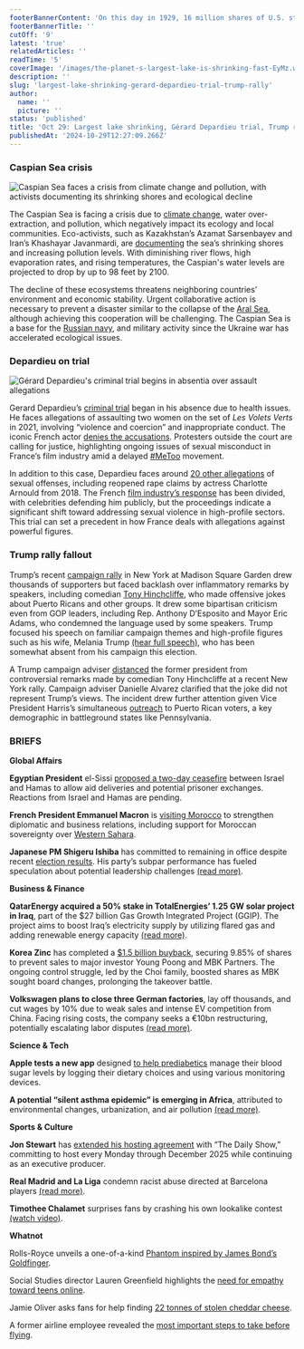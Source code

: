```yaml
---
footerBannerContent: 'On this day in 1929, 16 million shares of U.S. stocks were sold in a massive panic on "Black Tuesday," deepening the financial collapse that led to the Great Depression.'
footerBannerTitle: ''
cutOff: '9'
latest: 'true'
relatedArticles: ''
readTime: '5'
coverImage: '/images/the-planet-s-largest-lake-is-shrinking-fast-EyMz.webp'
description: ''
slug: 'largest-lake-shrinking-gerard-depardieu-trial-trump-rally'
author:
  name: ''
  picture: ''
status: 'published'
title: 'Oct 29: Largest lake shrinking, Gérard Depardieu trial, Trump rally'
publishedAt: '2024-10-29T12:27:09.266Z'
---
```


### Caspian Sea crisis

![Caspian Sea faces a crisis from climate change and pollution, with activists documenting its shrinking shores and ecological decline](/images/the-planet-s-largest-lake-is-shrinking-fast-E1Nj.webp)

The Caspian Sea is facing a crisis due to [climate change](https://edition.cnn.com/2024/10/24/climate/caspian-sea-shrinking-pollution/index.html), water over-extraction, and pollution, which negatively impact its ecology and local communities. Eco-activists, such as Kazakhstan’s Azamat Sarsenbayev and Iran’s Khashayar Javanmardi, are [documenting](https://www.theguardian.com/artanddesign/2024/oct/13/the-big-picture-khashayar-javanmardi-explores-the-decline-of-the-caspian-sea) the sea’s shrinking shores and increasing pollution levels. With diminishing river flows, high evaporation rates, and rising temperatures, the Caspian's water levels are projected to drop by up to 98 feet by 2100.

The decline of these ecosystems threatens neighboring countries' environment and economic stability. Urgent collaborative action is necessary to prevent a disaster similar to the collapse of the [Aral Sea](https://earth.org/the-aral-sea-catastrophe-understanding-one-of-the-worst-ecological-calamities-of-the-last-century/), although achieving this cooperation will be challenging. The Caspian Sea is a base for the [Russian navy](https://www.intellinews.com/ukraine-war-makes-caspian-sea-environmental-crisis-worse-335432/), and military activity since the Ukraine war has accelerated ecological issues.

### **Depardieu on trial**

![Gérard Depardieu's criminal trial begins in absentia over assault allegations](/images/famous-french-actor-gerard-depadiu-faces-charges-QyOD.webp)

Gerard Depardieu’s [criminal trial](https://www.dw.com/en/french-actor-gerard-depardieu-faces-sexual-assault-trial/a-70616042) began in his absence due to health issues. He faces allegations of assaulting two women on the set of *Les* *Volets Verts* in 2021, involving “violence and coercion” and inappropriate conduct. The iconic French actor [denies the accusations](https://www.dw.com/en/french-film-star-gerard-depardieu-rejects-rape-claims/a-45298304). Protesters outside the court are calling for justice, highlighting ongoing issues of sexual misconduct in France’s film industry amid a delayed [#MeToo](https://metoomvmt.org/) movement.

In addition to this case, Depardieu faces around [20 other allegations](https://www.dw.com/en/french-actor-gerard-depardieus-sexual-assault-trial-delayed/a-70616042) of sexual offenses, including reopened rape claims by actress Charlotte Arnould from 2018. The French [film industry’s response](https://www.dw.com/en/50-french-stars-deplore-lynching-of-gerard-depardieu/a-67826617) has been divided, with celebrities defending him publicly, but the proceedings indicate a significant shift toward addressing sexual violence in high-profile sectors. This trial can set a precedent in how France deals with allegations against powerful figures.

### Trump rally fallout

Trump’s recent [campaign rally](https://www.cbsnews.com/newyork/news/donald-trump-madison-square-garden-rally/) in New York at Madison Square Garden drew thousands of supporters but faced backlash over inflammatory remarks by speakers, including comedian [Tony Hinchcliffe](https://www.scrippsnews.com/us-news/who-is-tony-hinchcliffe-the-comedian-who-called-puerto-rico-floating-garbage), who made offensive jokes about Puerto Ricans and other groups. It drew some bipartisan criticism even from GOP leaders, including Rep. Anthony D’Esposito and Mayor Eric Adams, who condemned the language used by some speakers. Trump focused his speech on familiar campaign themes and high-profile figures such as his wife, Melania Trump [(hear full speech)](https://www.youtube.com/watch?v=XxlwmpQOSrw), who has been somewhat absent from his campaign this election.

A Trump campaign adviser [distanced](https://thehill.com/homenews/campaign/4956733-trump-campaign-hinchcliffe-puerto-rico-comments-rally/) the former president from controversial remarks made by comedian Tony Hinchcliffe at a recent New York rally. Campaign adviser Danielle Alvarez clarified that the joke did not represent Trump’s views. The incident drew further attention given Vice President Harris’s simultaneous [outreach](https://lailluminator.com/2024/10/28/harris-puerto-rico/) to Puerto Rican voters, a key demographic in battleground states like Pennsylvania.

### BRIEFS

**Global Affairs**

**Egyptian President** el-Sissi [proposed a two-day ceasefire](https://www.cbsnews.com/news/egypt-president-cease-fire-proposal-gaza-israel-palestine/) between Israel and Hamas to allow aid deliveries and potential prisoner exchanges. Reactions from Israel and Hamas are pending.

**French President Emmanuel Macron** is [visiting Morocco](https://www.euronews.com/2024/10/28/macron-visiting-morocco-amid-new-honeymoon-over-western-sahara-pivot) to strengthen diplomatic and business relations, including support for Moroccan sovereignty over [Western Sahara](https://www.bbc.com/news/world-africa-14115273).

**Japanese PM Shigeru Ishiba** has committed to remaining in office despite recent [election results](https://www.dw.com/en/japan-election-ruling-party-loses-majority-says-nhk/a-70610505). His party’s subpar performance has fueled speculation about potential leadership challenges [(read more)](https://www.dw.com/en/japan-pm-shigeru-ishiba-vows-to-stay-despite-election-flop/a-70616955).

**Business & Finance**

**QatarEnergy acquired a 50% stake in TotalEnergies’ 1.25 GW solar project in Iraq**, part of the $27 billion Gas Growth Integrated Project (GGIP). The project aims to boost Iraq’s electricity supply by utilizing flared gas and adding renewable energy capacity [(read more)](https://money.usnews.com/investing/news/articles/2024-10-28/qatarenergy-takes-50-stake-in-totalenergies-solar-project-in-iraq).

**Korea Zinc** has completed a [$1.5 billion buyback](https://www.mining.com/web/korea-zinc-attempts-to-fend-off-takeover-with-stake-acquisition/), securing 9.85% of shares to prevent sales to major investor Young Poong and MBK Partners. The ongoing control struggle, led by the Choi family, boosted shares as MBK sought board changes, prolonging the takeover battle.

**Volkswagen plans to close three German factories**, lay off thousands, and cut wages by 10% due to weak sales and intense EV competition from China. Facing rising costs, the company seeks a €10bn restructuring, potentially escalating labor disputes [(read more)](https://www.theguardian.com/business/2024/oct/28/volkswagen-shut-three-factories-cut-thousands-jobs-union).

**Science & Tech**

**Apple tests a new app** designed [to help prediabetics](https://www.theverge.com/2024/10/25/24279593/apple-blood-sugar-prediabetes-app) manage their blood sugar levels by logging their dietary choices and using various monitoring devices.

**A potential “silent asthma epidemic” is emerging in Africa**, attributed to environmental changes, urbanization, and air pollution [(read more)](https://www.aljazeera.com/news/2024/10/28/why-could-a-silent-asthma-epidemic-be-sweeping-africa).

**Sports & Culture**

**Jon Stewart** has [extended his hosting agreement](https://variety.com/2024/tv/news/jon-stewart-daily-show-host-december-2025-1236192487/) with “The Daily Show,” committing to host every Monday through December 2025 while continuing as an executive producer.

**Real Madrid and La Liga** condemn racist abuse directed at Barcelona players [(read more)](https://www.dw.com/en/real-madrid-and-la-liga-condemn-abuse-of-barcelona-players/a-70614569).

**Timothee Chalamet** surprises fans by crashing his own lookalike contest [(watch video)](https://www.bbc.com/news/articles/cwy99mlg7e2o).

**Whatnot**

Rolls-Royce unveils a one-of-a-kind [Phantom inspired by James Bond’s Goldfinger](https://supercarblondie.com/rolls-royce-phantom-goldfinger/).

Social Studies director Lauren Greenfield highlights the [need for empathy toward teens online](https://www.wired.com/story/dial-up-lauren-greenfield-social-studies-docuseries/#:~:text=Swallowed%20Gen%20Z.-,This%20Film%20Shows%20Exactly%20How,been%20designed%20to%20be%20addictive.%E2%80%9D).

Jamie Oliver asks fans for help finding [22 tonnes of stolen cheddar cheese](https://www.bbc.com/news/articles/cje004xdqx0o).

A former airline employee revealed the [most important steps to take before flying](https://www.thrillist.com/news/nation/how-to-get-flight-information-text-message-iphone).